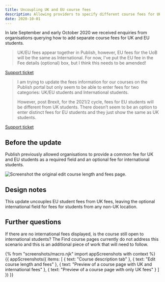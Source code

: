 ```yaml
---
title: Uncoupling UK and EU course fees
description: Allowing providers to specify different course fees for UK and EU/international students
date: 2020-10-01
---
```


In late September and early October 2020 we received enquiries from organisations querying how to add separate course fees for UK and EU students.

> UK/EU fees appear together in Publish, however, EU fees for the UoB will be the same as International. For now, I've put the EU fee in the Fee details (optional) box, but I think this needs to be amended!

[Support ticket](https://becomingateacher.zendesk.com/agent/tickets/9381)

> I am trying to update the fees information for our courses on the Publish portal but only seem to be able to enter fees for two categories: UK/EU students and International students.
>
> However, post Brexit, for the 2021/2 cycle, fees for EU students will be different from UK students. There doesn’t seem to be an option to enter distinct fees for EU students and they just show the same as UK students.

[Support ticket](https://becomingateacher.zendesk.com/agent/tickets/9380)

## Before the update

Publish previously allowed organisations to provide a common fee for UK and EU students as a required field and an optional fee for international students.

![Screenshot the original edit course length and fees page.](/publish-teacher-training-courses/uncoupling-UK-and-EU-course-fees/original-edit-course-fees.png)

## Design notes

This update uncouples EU student fees from UK fees, leaving the optional international field for fees for students from any non-UK location.

## Further questions

If there are no international fees displayed, is the course still open to international students? The Find course pages currently do not address this scenario and this is an additional piece of work that will need to follow.

{% from "screenshots/macro.njk" import appScreenshots with context %}
{{ appScreenshots({
  items: [
    {
      text: "Course description tab"
    },
    {
      text: "Edit course length and fees"
    },
    {
      text: "Preview of a course page with UK and international fees"
    },
    {
      text: "Preview of a course page with only UK fees"
    }
  ]
}) }}
